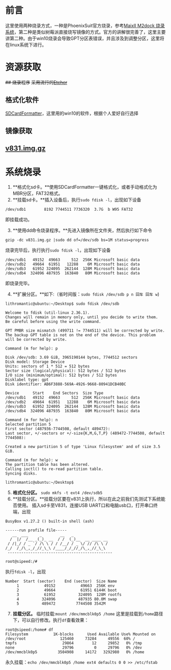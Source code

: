 # 前言
这里使用两种烧录方式，一种是PhoenixSuit官方烧录，参考[MaixII M2dock 烧录系统](https://cn.maixpy.sipeed.com/maixpy3/zh/install/maixii_m2dock/flash.html "MaixII M2dock 烧录系统")，第二种是类似树莓派直接烧写镜像的方式。官方的讲解很完善了，这里主要讲第二种。由于win10烧录会导致GPT分区表错误，并且涉及到调整分区，这里将在linux系统下进行。
# 资源获取
~~## 烧录程序~~
~~采用流行的[Etcher](https://www.balena.io/etcher/ "Etcher")~~
## 格式化软件
[SDCardFormatter](https://www.sdcard.org/downloads/formatter/eula_windows/SDCardFormatterv5_WinEN.zip "SDCardFormatter")，这里用的win10的软件，根据个人爱好自行选择
## 镜像获取

##  [v831.img.gz](v831.img.gz)

# 系统烧录
1. **格式化sd卡。**使用SDCardFormatter一键格式化，或者手动格式化为MBR分区，FAT32格式。
2. **挂载sd卡。**插入设备后，执行`sudo fdisk -l`，出现如下设备
```
/dev/sdb1        8192 7744511 7736320  3.7G  b W95 FAT32
```
即挂载成功。

3. **使用dd命令烧录程序。**先进入镜像所在文件夹，然后执行如下命令
```
gzip -dc v831.img.gz |sudo dd of=/dev/sdb bs=1M status=progress
```
烧录完毕后，执行执行`sudo fdisk -l`，出现如下设备
```
/dev/sdb1   49152  49663     512  256K Microsoft basic data
/dev/sdb2   49664  61951   12288    6M Microsoft basic data
/dev/sdb3   61952 324095  262144  128M Microsoft basic data
/dev/sdb4  324096 487935  163840   80M Microsoft basic data
```
即烧录完毕。

4. **扩展分区。**如下:（省时间版：`sudo fdisk /dev/sdb p n 回车 回车 w`)
```
lithromantic@ubuntu:~/Desktop$ sudo fdisk /dev/sdb

Welcome to fdisk (util-linux 2.36.1).
Changes will remain in memory only, until you decide to write them.
Be careful before using the write command.

GPT PMBR size mismatch (499711 != 7744511) will be corrected by write.
The backup GPT table is not on the end of the device. This problem will be corrected by write.

Command (m for help): p

Disk /dev/sdb: 3.69 GiB, 3965190144 bytes, 7744512 sectors
Disk model: Storage Device  
Units: sectors of 1 * 512 = 512 bytes
Sector size (logical/physical): 512 bytes / 512 bytes
I/O size (minimum/optimal): 512 bytes / 512 bytes
Disklabel type: gpt
Disk identifier: AB6F3888-569A-4926-9668-80941DCB40BC

Device      Start    End Sectors  Size Type
/dev/sdb1   49152  49663     512  256K Microsoft basic data
/dev/sdb2   49664  61951   12288    6M Microsoft basic data
/dev/sdb3   61952 324095  262144  128M Microsoft basic data
/dev/sdb4  324096 487935  163840   80M Microsoft basic data

Command (m for help): n
Selected partition 5
First sector (487936-7744508, default 489472): 
Last sector, +/-sectors or +/-size{K,M,G,T,P} (489472-7744508, default 7744508): 

Created a new partition 5 of type 'Linux filesystem' and of size 3.5 GiB.

Command (m for help): w
The partition table has been altered.
Calling ioctl() to re-read partition table.
Syncing disks.

lithromantic@ubuntu:~/Desktop$ 
```

5. **格式化分区。** `sudo mkfs -t ext4 /dev/sdb5`
6. **挂载分区。**挂载分区要在v831上执行，所以在此之前我们先测试下系统能否使用。
插入sd卡至V831，连接USB UART口和电脑usb口，打开串口终端，出现
```
BusyBox v1.27.2 () built-in shell (ash)

------run profile file-----
   __  ___     _        __   _               
  /  |/  /__ _(_)_ __  / /  (_)__  __ ____ __
 / /|_/ / _ `/ /\ \ / / /__/ / _ \/ // /\ \ /
/_/  /_/\_,_/_//_\_\ /____/_/_//_/\_,_//_\_\ 
 ----------------------------------------------

root@sipeed:/# 
```
执行`fdisk -l`，出现
```
Number  Start (sector)    End (sector)  Size Name
     1           49152           49663  256K env
     2           49664           61951 6144K boot
     3           61952          324095  128M rootfs
     4          324096          487935 80.0M swap
     5          489472         7744508 3542M 
```


7. **挂载分区。** 
临时挂载:`mount /dev/mmcblk0p5 /home`
这里是挂载到`/home`路径下，可以自行修改。执行`df`查看效果：
```
root@sipeed:/home# df
Filesystem           1K-blocks      Used Available Use% Mounted on
/dev/root               125460     73284     49556  60% /
tmpfs                    29864        12     29852   0% /tmp
none                     29796         0     29796   0% /dev
/dev/mmcblk0p5         3504908     14172   3292980   0% /home
```
永久挂载：`echo /dev/mmcblk0p5 /home ext4 defaults 0 0 >> /etc/fstab`